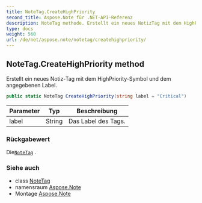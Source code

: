 ```yaml
---
title: NoteTag.CreateHighPriority
second_title: Aspose.Note für .NET-API-Referenz
description: NoteTag methode. Erstellt ein neues NotizTag mit dem HighPrioritySymbol und dem angegebenen Label.
type: docs
weight: 560
url: /de/net/aspose.note/notetag/createhighpriority/
---
```

## NoteTag.CreateHighPriority method

Erstellt ein neues Notiz-Tag mit dem HighPriority-Symbol und dem angegebenen Label.

```csharp
public static NoteTag CreateHighPriority(string label = "Critical")
```

| Parameter | Typ | Beschreibung |
| --- | --- | --- |
| label | String | Das Label des Tags. |

### Rückgabewert

Die[`NoteTag`](../) .

### Siehe auch

* class [NoteTag](../)
* namensraum [Aspose.Note](../../notetag/)
* Montage [Aspose.Note](../../../)


